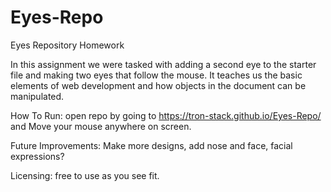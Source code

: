 # Eyes-Repo
Eyes Repository Homework

In this assignment we were tasked with adding a second eye to the starter file and making two eyes that follow the mouse. It teaches us the basic elements of web development and how objects in the document can be manipulated. 

How To Run: open repo by going to https://tron-stack.github.io/Eyes-Repo/ and Move your mouse anywhere on screen.

Future Improvements: Make more designs, add nose and face, facial expressions?

Licensing: free to use as you see fit.
